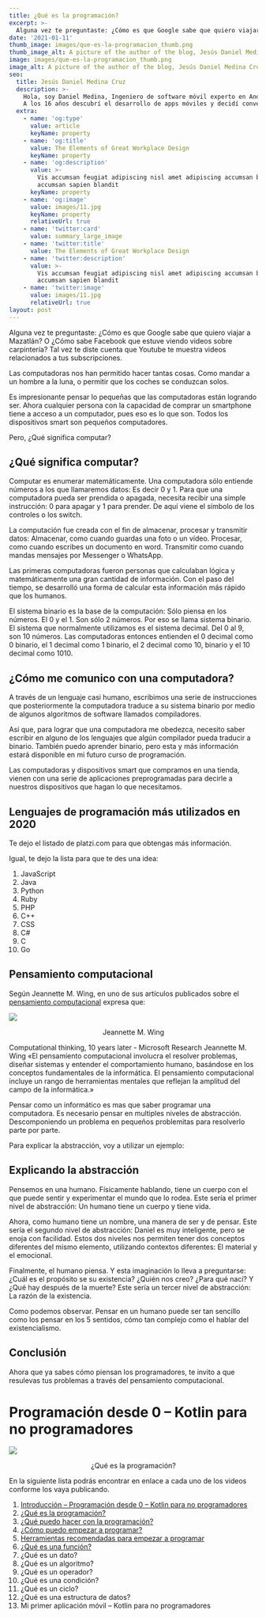 ```yaml
---
title: ¿Qué es la programación?
excerpt: >-
  Alguna vez te preguntaste: ¿Cómo es que Google sabe que quiero viajar a Mazatlán? O ¿Cómo sabe Facebook que estuve viendo videos sobre carpintería? Tal vez te diste cuenta que Youtube te muestra videos relacionados a tus subscripciones.
date: '2021-01-11'
thumb_image: images/que-es-la-programacion_thumb.png
thumb_image_alt: A picture of the author of the blog, Jesús Daniel Medina Cruz
image: images/que-es-la-programacion_thumb.png
image_alt: A picture of the author of the blog, Jesús Daniel Medina Cruz
seo:
  title: Jesús Daniel Medina Cruz
  description: >-
    Hola, soy Daniel Medina, Ingeniero de software móvil experto en Android. 
    A los 16 años descubrí el desarrollo de apps móviles y decidí convertirlo en mi profesión.
  extra:
    - name: 'og:type'
      value: article
      keyName: property
    - name: 'og:title'
      value: The Elements of Great Workplace Design
      keyName: property
    - name: 'og:description'
      value: >-
        Vis accumsan feugiat adipiscing nisl amet adipiscing accumsan blandit
        accumsan sapien blandit
      keyName: property
    - name: 'og:image'
      value: images/11.jpg
      keyName: property
      relativeUrl: true
    - name: 'twitter:card'
      value: summary_large_image
    - name: 'twitter:title'
      value: The Elements of Great Workplace Design
    - name: 'twitter:description'
      value: >-
        Vis accumsan feugiat adipiscing nisl amet adipiscing accumsan blandit
        accumsan sapien blandit
    - name: 'twitter:image'
      value: images/11.jpg
      relativeUrl: true
layout: post
---
```


Alguna vez te preguntaste: ¿Cómo es que Google sabe que quiero viajar a Mazatlán? O ¿Cómo sabe Facebook que estuve viendo videos sobre carpintería? Tal vez te diste cuenta que Youtube te muestra videos relacionados a tus subscripciones.

Las computadoras nos han permitido hacer tantas cosas. Como mandar a un hombre a la luna, o permitir que los coches se conduzcan solos.

Es impresionante pensar lo pequeñas que las computadoras están logrando ser. Ahora cualquier persona con la capacidad de comprar un smartphone tiene a acceso a un computador, pues eso es lo que son. Todos los dispositivos smart son pequeños computadores.

Pero, ¿Qué significa computar?

## ¿Qué significa computar?
Computar es enumerar matemáticamente. Una computadora sólo entiende números a los que llamaremos datos: Es decir 0 y 1. Para que una computadora pueda ser prendida o apagada, necesita recibir una simple instrucción: 0 para apagar y 1 para prender. De aquí viene el símbolo de los controles o los switch.

La computación fue creada con el fin de almacenar, procesar y transmitir datos: Almacenar, como cuando guardas una foto o un vídeo. Procesar, como cuando escribes un documento en word. Transmitir como cuando mandas mensajes por Messenger o WhatsApp.

Las primeras computadoras fueron personas que calculaban lógica y matemáticamente una gran cantidad de información. Con el paso del tiempo, se desarrolló una forma de calcular esta información más rápido que los humanos.

El sistema binario es la base de la computación: Sólo piensa en los números. El 0 y el 1. Son sólo 2 números. Por eso se llama sistema binario. El sistema que normalmente utilizamos es el sistema decimal. Del 0 al 9, son 10 números. Las computadoras entonces entienden el 0 decimal como 0 binario, el 1 decimal como 1 binario, el 2 decimal como 10, binario y el 10 decimal como 1010.

## ¿Cómo me comunico con una computadora?
A través de un lenguaje casi humano, escribimos una serie de instrucciones que posteriormente la computadora traduce a su sistema binario por medio de algunos algoritmos de software llamados compiladores.

Así que, para lograr que una computadora me obedezca, necesito saber escribir en alguno de los lenguajes que algún compilador pueda traducir a binario. También puedo aprender binario, pero esta y más información estará disponible en mi futuro curso de programación.

Las computadoras y dispositivos smart que compramos en una tienda, vienen con una serie de aplicaciones preprogramadas para decirle a nuestros dispositivos que hagan lo que necesitamos.

## Lenguajes de programación más utilizados en 2020
Te dejo el listado de platzi.com para que obtengas más información.

Igual, te dejo la lista para que te des una idea:

1. JavaScript
2. Java
3. Python
4. Ruby
5. PHP
6. C++
7. CSS
8. C#
9. C
10. Go

## Pensamiento computacional
Según Jeannette M. Wing, en uno de sus artículos publicados sobre el [pensamiento computacional](https://www.researchgate.net/publication/274309848_Computational_Thinking) expresa que:

<div class="centered-container">
  <img src="../../../../images/jeannette-m_thumb.jpeg" class="post-image">
  </img>
  <p align="center">Jeannette M. Wing</p>
</div>

Computational thinking, 10 years later - Microsoft Research
Jeannette M. Wing
«El pensamiento computacional involucra el resolver problemas, diseñar sistemas y entender el comportamiento humano, basándose en los conceptos fundamentales de la informática. El pensamiento computacional incluye un rango de herramientas mentales que reflejan la amplitud del campo de la informática.»

Pensar como un informático es mas que saber programar una computadora. Es necesario pensar en multiples niveles de abstracción. Descomponiendo un problema en pequeños problemitas para resolverlo parte por parte.

Para explicar la abstracción, voy a utilizar un ejemplo:

## Explicando la abstracción
Pensemos en una humano. Físicamente hablando, tiene un cuerpo con el que puede sentir y experimentar el mundo que lo rodea. Este sería el primer nivel de abstracción: Un humano tiene un cuerpo y tiene vida.

Ahora, como humano tiene un nombre, una manera de ser y de pensar. Este sería el segundo nivel de abstracción: Daniel es muy inteligente, pero se enoja con facilidad. Estos dos niveles nos permiten tener dos conceptos diferentes del mismo elemento, utilizando contextos diferentes: El material y el emocional.

Finalmente, el humano piensa. Y esta imaginación lo lleva a preguntarse: ¿Cuál es el propósito se su existencia? ¿Quién nos creo? ¿Para qué nací? Y ¿Qué hay después de la muerte? Este sería un tercer nivel de abstracción: La razón de la existencia.

Como podemos observar. Pensar en un humano puede ser tan sencillo como los pensar en los 5 sentidos, cómo tan complejo como el hablar del existencialismo.

## Conclusión
Ahora que ya sabes cómo piensan los programadores, te invito a que resulevas tus problemas a través del pensamiento computacional.

# Programación desde 0 – Kotlin para no programadores

<div class="centered-container">
  <a href="https://www.youtube.com/watch?v=kKRW_cUl2Ro" target="_blank">
    <img src="../../../images/que-es-la-programacion_thumb.png" class="post-image">
    </img>
  </a>
  <p align="center">¿Qué es la programación?</p>
</div>

En la siguiente lista podrás encontrar en enlace a cada uno de los videos conforme los vaya publicando.

1. [Introducción – Programación desde 0 – Kotlin para no programadores](https://www.youtube.com/watch?v=7hLysDKu814&t=1s)
2. [¿Qué es la programación?](https://www.youtube.com/watch?v=kKRW_cUl2Ro)
3. [¿Qué puedo hacer con la programación?](https://www.youtube.com/watch?v=oLiAZmoZutE&t=10s)
4. [¿Cómo puedo empezar a programar?](https://www.youtube.com/watch?v=GabLhoyijwc)
5. [Herramientas recomendadas para empezar a programar](https://www.youtube.com/watch?v=Y0eq8x4dL00)
6. [¿Qué es una función?](https://www.youtube.com/watch?v=yHGg9t3W5fA)
7. ¿Qué es un dato?
8. ¿Qué es un algoritmo?
9. ¿Qué es un operador?
10. ¿Qué es una condición?
11. ¿Qué es un ciclo?
12. ¿Qué es una estructura de datos?
13. Mi primer aplicación móvil – Kotlin para no programadores